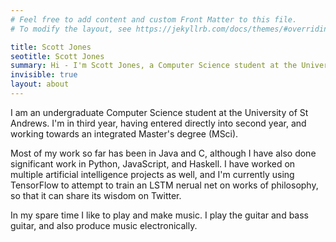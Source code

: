 ```yaml
---
# Feel free to add content and custom Front Matter to this file.
# To modify the layout, see https://jekyllrb.com/docs/themes/#overriding-theme-defaults

title: Scott Jones
seotitle: Scott Jones
summary: Hi - I'm Scott Jones, a Computer Science student at the University of St Andrews
invisible: true
layout: about
---
```


I am an undergraduate Computer Science student at the University of St Andrews. I'm in third year, having entered directly into second year, and working towards an integrated Master's degree (MSci).

Most of my work so far has been in Java and C, although I have also done significant work in Python, JavaScript, and Haskell. I have worked on multiple artificial intelligence projects as well, and I'm currently using TensorFlow to attempt to train an LSTM nerual net on works of philosophy, so that it can share its wisdom on Twitter.

In my spare time I like to play and make music. I play the guitar and bass guitar, and also produce music electronically.
